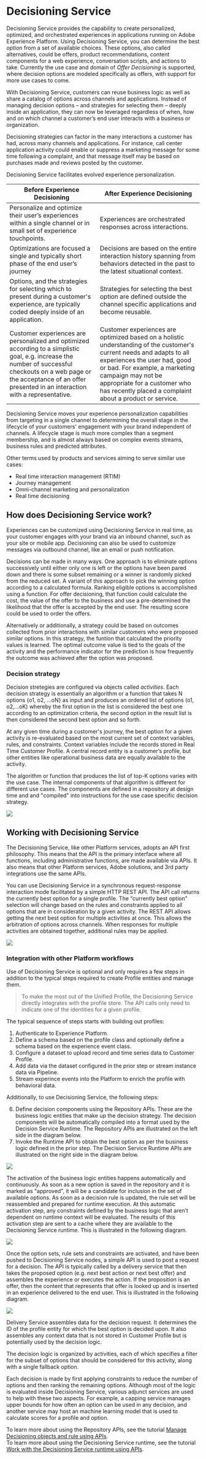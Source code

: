 # Decisioning Service

Decisioning Service provides the capability to create personalized, optimized, and orchestrated experiences in applications running on Adobe Experience Platform. Using Decisioning Service, you can determine the best _option_ from a set of available choices. These options, also called alternatives, could be offers, product recommendations, content components for a web experience, conversation scripts, and actions to take. Currently the use case and domain of _Offer Decisioning_ is supported, where decision options are modeled specifically as offers, with support for more use cases to come.

With Decisioning Service, customers can reuse business logic as well as share a catalog of options across channels and applications. Instead of managing decision options – and strategies for selecting them – deeply inside an application, they can now be leveraged regardless of when, how and on which channel a customer’s end user interacts with a business or organization.

Decisioning strategies can factor in the many interactions a customer has had, across many channels and applications. For instance, call center application activity could enable or suppress a marketing message for some time following a complaint, and that message itself may be based on purchases made and reviews posted by the customer.

Decisioning Service facilitates evolved experience personalization.

Before Experience Decisioning | After Experience Decisioning
--- | ---
Personalize and optimize their user’s experiences within a single channel or in small set of experience touchpoints. | Experiences are orchestrated responses across interactions.
Optimizations are focused a single and typically short phase of the end user’s journey | Decisions are based on the entire interaction history spanning from behaviors detected in the past to the latest situational context.
Options, and the strategies for selecting which to present during a customer's experience, are typically coded deeply inside of an application. | Strategies for selecting the best option are defined outside the channel specific applications and become reusable.
Customer experiences are personalized and optimized according to a simplistic goal, e.g. increase the number of successful checkouts on a web page or the acceptance of an offer presented in an interaction with a representative. | Customer experiences are optimized based on a holistic understanding of the customer's current needs and adapts to all experiences the user had, good or bad. For example, a marketing campaign may not be appropriate for a customer who has recently placed a complaint about a product or service.

Decisioning Service moves your experience personalization capabilities from targeting in a single channel to determining the overall stage in the lifecycle of your customers' engagement with your brand independent of channels. A lifecycle stage is much more complex than a segment membership, and is almost always based on complex events streams, business rules and predicted attributes. 

Other terms used by products and services aiming to serve similar use cases:
* Real time interaction management (RTIM)
* Journey management
* Omni-channel marketing and personalization
* Real time decisioning 


## How does Decisioning Service work?

Experiences can be customized using Decisioning Service in real time, as your customer engages with your brand via an inbound channel, such as your site or mobile app. Decisioning can also be used to customize messages via outbound channel, like an email or push notification. 

Decisions can be made in many ways. One approach is to eliminate options successively until either only one is left or the options have been pared down and there is some subset remaining or a winner is randomly picked from the reduced set. A variant of this approach to pick the winning option according to a calculated formula. Ranking eligible options is accomplished using a function. For offer decisioning, that function could calculate the cost, the value of the offer to the business and use a pre-determined the likelihood that the offer is accepted by the end user. The resulting score could be used to order the offers.

Alternatively or additionally, a strategy could be based on outcomes collected from prior interactions with similar customers who were proposed similar options. In this strategy, the funtion that calculated the priority values is learned. The optimal outcome value is tied to the goals of the activity and the performance indicator for the prediction is how frequently the outcome was achieved after the option was proposed.

### Decision strategy

Decision stretegies are configured via objects called _activities_. Each decision strategy is essentially an algorithm or a function that takes N options {o1, o2, …oN} as input and produces an ordered list of options (o1, o2,…oK) whereby the first option in the list is considered the best one according to an optimization criteria, the second option in the result list is then considered the second best option and so forth.

At any given time during a customer's journey, the best option for a given activity is re-evaluated based on the most current set of context variables, rules, and constraints. Context variables include the records stored in Real Time Customer Profile. A central record entity is a customer’s profile, but other entities like operational business data are equally available to the activity.

The algorithm or function that produces the list of top-K options varies with the use case. The internal components of that algorithm is different for different use cases. The components are defined in a repository at design time and and "compiled" into instructions for the use case specific decision strategy.

![](decisioning-optimization.png)

## Working with Decisioning Service

The Decisioning Service, like other Platform services, adopts an API first philosophy. This means that the API is the primary interface where all functions, including administrative functions, are made available via APIs. It also means that other Platform services, Adobe solutions, and 3rd party integrations use the same APIs.

You can use Decisioning Service in a synchronous request-response interaction mode facilitated by a simple HTTP REST API. The API call returns the currently best option for a single profile. The “currently best option" selection will change based on the rules and constraints applied to all options that are in consideration by a given activity. The REST API allows getting the next best option for multiple activities at once. This allows the arbitration of options across channels. When responses for multiple activities are obtained together, additional rules may be applied.

![](decisioning-API.png)

### Integration with other Platform workflows

Use of Decisioning Service is optional and only requires a few steps in addition to the typical steps required to create Profile entities and manage them.

 > To make the most out of the Unified Profile, the Decisioning Service directly integrates with the profile store. The API calls only need to indicate one of the identities for a given profile.

The typical sequence of steps starts with building out profiles:

1.	Authenticate to Experience Platform.
2.	Define a schema based on the profile class and optionally define a schema based on the experience event class.
3.	Configure a dataset to upload record and time series data to Customer Profile.
4.	Add data via the dataset configured in the prior step or stream instance data via Pipeline.
5.  Stream experince events into the Platform to enrich the profile with behavioral data.

Additionally, to use Decisioning Service, the following steps:

6.	Define decision components using the Repository APIs. These are the business logic entities that make up the decision strategy. The decision components will be automatically compiled into a format used by the Decision Service Runtime. The Repository APIs are illustrated on the left side in the diagram below.
7.	Invoke the Runtime API to obtain the best option as per the business logic defined in the prior step. The Decision Service Runtime APIs are illustrated on the right side in the diagram below.

![](decisioning-API1.png)

The activation of the business logic entities happens automatically and continuously. As soon as a new option is saved in the repository and it is marked as "approved", it will be a candidate for inclusion in the set of available options. As soon as a decision rule is updated, the rule set will be reassembled and prepared for runtime execution. At this automatic activation step, any constraints defined by the business logic that aren’t dependent on runtime context will be evaluated. The results of this activation step are sent to a cache where they are available to the Decisioning Service runtime. This is illustrated in the following diagram.
 
![](decisioning-API2.png)

Once the option sets, rule sets and constraints are activated, and have been pushed to Decisioning Service nodes, a simple API is used to post a request for a decision. The API is typically called by a delivery service that then takes the proposed option (e.g. next best action or next best offer) and assembles the experience or executes the action. If the proposition is an offer, then the content that represents that offer is looked up and is inserted in an experience delivered to the end user. This is illustrated in the following diagram.
 
![](decisioning-API3.png)

Delivery Service assembles data for the decision request. It determines the ID of the profile entity for which the best option is decided upon. It also assembles any context data that is not stored in Customer Profile but is potentially used by the decision logic. 

The decision logic is organized by activities, each of which specifies a filter for the subset of options that should be considered for this activity, along with a single fallback option.

Each decision is made by first applying constraints to reduce the number of options and then ranking the remaining options. Although most of the logic is evaluated inside Decisioning Service, various adjunct services are used to help with these two aspects. For example, a capping service manages upper bounds for how often an option can be used in any decision, and another service may host an machine learning model that is used to calculate scores for a profile and option.

To learn more about using the Repository APIs, see the tutorial [Manage Decisioning objects and rule using APIs](../../tutorials/decisioning_tutorial/decisioning_entities_api_tutorial.md).<br/>
To learn more about using the Decisioning Service runtime, see the tutorial [Work with the Decisioning Service runtime using APIs](../../tutorials/decisioning_tutorial/decisioning_runtime_api_tutorial.md).

<!--
**RESTFul API** - There is a synchronous request-response interaction mode facilitated by a simple HTTP REST API. The API returns the currently best option for a single profile. As new experience events stream into Platform, the “Currently Best Option" selection will change based on the rules and constraints applied to all options that are in consideration by this activity. The REST API allows getting the next best option for multiple activities at once. This allows the arbitration of options across channels. When responses for multiple activities are obtained together, additional rules may have been applied.  
**Streaming** - Another interaction model allows streaming of requests to the Decisioning Service. This model is still request-response-based in that a request is made to return the currently best option for a given set of activities and each of those requests is answered by a single response. However, in contrast to the HTTP REST API the request-response pattern is not synchronous. Rather the requests are streamed to one topic and the responses are read from another topic. Experience Platform’s Pipeline messaging infrastructure is leveraged for this interaction model. The sequence of request messages is continuous and does not end. The request messages allow micro-batching of requests for multiple profile entities in one message to increase the overall throughput.  
**Proactive** A third interaction model allows truly proactive experiences. In this model, requests do not just calculate the currently best option for a given context and Profile entity. A single request is sent to an activity to start it. The activity then sends the next best option back via a stream, and whenever the best option selection changes, another message will be sent. The activity will continue to send changes and the receiver of the message will execute the actions that were defined on the newly selected option. The updates will be sent until the activity is requested to stop and the stream will be closed. This mode enables proactive real time decisioning applications on Experience Platform.
-->
